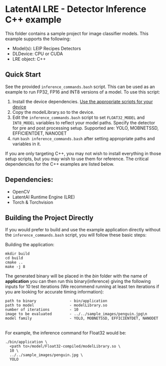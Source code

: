 # LatentAI LRE - Detector Inference C++ example 
This folder contains a sample project for image classifier models.  This example supports the following:

- Model(s): LEIP Recipes Detectors
- DLDevice: CPU or CUDA
- LRE object: C++

## Quick Start

See the provided `inference_commands.bash` script.  This can be used as an example to run FP32, FP16 and INT8 versions of a model.  To use this script:

1. Install the device dependencies.  [Use the appropriate scripts for your device](../../setup_scripts)
2. Copy the modelLibrary.so to the device.
3. Edit the `inference_commands.bash` script to set `FLOAT32_MODEL` and `INT8_MODEL` variables to reflect your model paths. Specify the detector for pre and post processing setup. Supported are: YOLO, MOBNETSSD, EFFICIENTDET, NANODET
4. run `bash inference_commands.bash` after setting appropriate paths and variables in it.

If you are only targeting C++, you may not wish to install everything in those setup scripts, but you may wish to use them for reference.
The critical dependencies for the C++ examples are listed below.


## Dependencies:

- OpenCV
- LatentAI Runtime Engine (LRE)
- Torch & Torchvision


## Building the Project Directly
If you would prefer to build and use the example application directly without the `inference_commands.bash` script, you will follow these basic steps:

Building the application:<br>
```
mkdir build
cd build
cmake ..
make -j 8
```

The generated binary will be placed in the *bin* folder with the name of **application**
you can then run this binary(inference) giving the following inputs for 10 test iterations  (We recommend running at least ten iterations if you are looking for accurate timing information):

```
path to binary               - bin/application
path to model                - modelLibrary.so
number of iterations         - 10
image to be evaluated        - ../../sample_images/penguin.jpg\n
model family                 - YOLO, MOBNETSSD, EFFICIENTDET, NANODET
```
<br>
For example, the inference command for Float32 would be:

```
./bin/application \
  <path to>/model/Float32-compiled/modelLibrary.so \
  10 \
  ../../sample_images/penguin.jpg \
  YOLO
```
